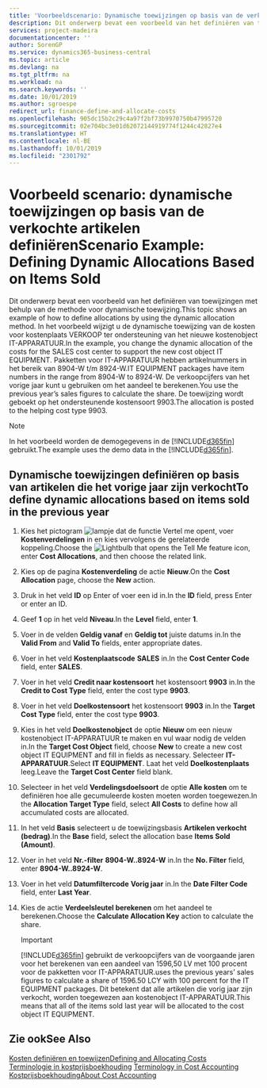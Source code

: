 ```yaml
---
title: 'Voorbeeldscenario: Dynamische toewijzingen op basis van de verkochte artikelen definiëren | Microsoft Docs'
description: Dit onderwerp bevat een voorbeeld van het definiëren van toewijzingen met behulp van de methode voor dynamische toewijzing.
services: project-madeira
documentationcenter: ''
author: SorenGP
ms.service: dynamics365-business-central
ms.topic: article
ms.devlang: na
ms.tgt_pltfrm: na
ms.workload: na
ms.search.keywords: ''
ms.date: 10/01/2019
ms.author: sgroespe
redirect_url: finance-define-and-allocate-costs
ms.openlocfilehash: 905dc15b2c29c4a97f2bf73b9970750b47995720
ms.sourcegitcommit: 02e704bc3e01d62072144919774f1244c42827e4
ms.translationtype: HT
ms.contentlocale: nl-BE
ms.lasthandoff: 10/01/2019
ms.locfileid: "2301792"
---
```

# <a name="scenario-example-defining-dynamic-allocations-based-on-items-sold"></a><span data-ttu-id="a5437-103">Voorbeeld scenario: dynamische toewijzingen op basis van de verkochte artikelen definiëren</span><span class="sxs-lookup"><span data-stu-id="a5437-103">Scenario Example: Defining Dynamic Allocations Based on Items Sold</span></span>
<span data-ttu-id="a5437-104">Dit onderwerp bevat een voorbeeld van het definiëren van toewijzingen met behulp van de methode voor dynamische toewijzing.</span><span class="sxs-lookup"><span data-stu-id="a5437-104">This topic shows an example of how to define allocations by using the dynamic allocation method.</span></span> <span data-ttu-id="a5437-105">In het voorbeeld wijzigt u de dynamische toewijzing van de kosten voor kostenplaats VERKOOP ter ondersteuning van het nieuwe kostenobject IT-APPARATUUR.</span><span class="sxs-lookup"><span data-stu-id="a5437-105">In the example, you change the dynamic allocation of the costs for the SALES cost center to support the new cost object IT EQUIPMENT.</span></span> <span data-ttu-id="a5437-106">Pakketten voor IT-APPARATUUR hebben artikelnummers in het bereik van 8904-W t/m 8924-W.</span><span class="sxs-lookup"><span data-stu-id="a5437-106">IT EQUIPMENT packages have item numbers in the range from 8904-W to 8924-W.</span></span> <span data-ttu-id="a5437-107">De verkoopcijfers van het vorige jaar kunt u gebruiken om het aandeel te berekenen.</span><span class="sxs-lookup"><span data-stu-id="a5437-107">You use the previous year’s sales figures to calculate the share.</span></span> <span data-ttu-id="a5437-108">De toewijzing wordt geboekt op het ondersteunende kostensoort 9903.</span><span class="sxs-lookup"><span data-stu-id="a5437-108">The allocation is posted to the helping cost type 9903.</span></span>  

> [!NOTE]  
>  <span data-ttu-id="a5437-109">In het voorbeeld worden de demogegevens in de [!INCLUDE[d365fin](includes/d365fin_md.md)] gebruikt.</span><span class="sxs-lookup"><span data-stu-id="a5437-109">The example uses the demo data in the [!INCLUDE[d365fin](includes/d365fin_md.md)].</span></span>  

## <a name="to-define-dynamic-allocations-based-on-items-sold-in-the-previous-year"></a><span data-ttu-id="a5437-110">Dynamische toewijzingen definiëren op basis van artikelen die het vorige jaar zijn verkocht</span><span class="sxs-lookup"><span data-stu-id="a5437-110">To define dynamic allocations based on items sold in the previous year</span></span>  

1.  <span data-ttu-id="a5437-111">Kies het pictogram ![lampje dat de functie Vertel me opent](media/ui-search/search_small.png "Vertel me wat u wilt doen"), voer **Kostenverdelingen** in en kies vervolgens de gerelateerde koppeling.</span><span class="sxs-lookup"><span data-stu-id="a5437-111">Choose the ![Lightbulb that opens the Tell Me feature](media/ui-search/search_small.png "Tell me what you want to do") icon, enter **Cost Allocations**, and then choose the related link.</span></span>  
2.  <span data-ttu-id="a5437-112">Kies op de pagina **Kostenverdeling** de actie **Nieuw**.</span><span class="sxs-lookup"><span data-stu-id="a5437-112">On the **Cost Allocation** page, choose the **New** action.</span></span>  
3.  <span data-ttu-id="a5437-113">Druk in het veld **ID** op Enter of voer een id in.</span><span class="sxs-lookup"><span data-stu-id="a5437-113">In the **ID** field, press Enter or enter an ID.</span></span>  
4.  <span data-ttu-id="a5437-114">Geef **1** op in het veld **Niveau**.</span><span class="sxs-lookup"><span data-stu-id="a5437-114">In the **Level** field, enter **1**.</span></span>  
5.  <span data-ttu-id="a5437-115">Voer in de velden **Geldig vanaf** en **Geldig tot** juiste datums in.</span><span class="sxs-lookup"><span data-stu-id="a5437-115">In the **Valid From** and **Valid To** fields, enter appropriate dates.</span></span>  
6.  <span data-ttu-id="a5437-116">Voer in het veld **Kostenplaatscode** **SALES** in.</span><span class="sxs-lookup"><span data-stu-id="a5437-116">In the **Cost Center Code** field, enter **SALES**.</span></span>  
7.  <span data-ttu-id="a5437-117">Voer in het veld **Credit naar kostensoort** het kostensoort **9903** in.</span><span class="sxs-lookup"><span data-stu-id="a5437-117">In the **Credit to Cost Type** field, enter the cost type **9903**.</span></span>  
8.  <span data-ttu-id="a5437-118">Voer in het veld **Doelkostensoort** het kostensoort **9903** in.</span><span class="sxs-lookup"><span data-stu-id="a5437-118">In the **Target Cost Type** field, enter the cost type **9903**.</span></span>  
9. <span data-ttu-id="a5437-119">Kies in het veld **Doelkostenobject** de optie **Nieuw** om een nieuw kostenobject IT-APPARATUUR te maken en vul waar nodig de velden in.</span><span class="sxs-lookup"><span data-stu-id="a5437-119">In the **Target Cost Object** field, choose **New** to create a new cost object IT EQUIPMENT and fill in fields as necessary.</span></span> <span data-ttu-id="a5437-120">Selecteer **IT-APPARATUUR**.</span><span class="sxs-lookup"><span data-stu-id="a5437-120">Select **IT EQUIPMENT**.</span></span> <span data-ttu-id="a5437-121">Laat het veld **Doelkostenplaats** leeg.</span><span class="sxs-lookup"><span data-stu-id="a5437-121">Leave the **Target Cost Center** field blank.</span></span>  
10. <span data-ttu-id="a5437-122">Selecteer in het veld **Verdelingsdoelsoort** de optie **Alle kosten** om te definiëren hoe alle gecumuleerde kosten moeten worden toegewezen.</span><span class="sxs-lookup"><span data-stu-id="a5437-122">In the **Allocation Target Type** field, select **All Costs** to define how all accumulated costs are allocated.</span></span>  
11. <span data-ttu-id="a5437-123">In het veld **Basis** selecteert u de toewijzingsbasis **Artikelen verkocht (bedrag)**.</span><span class="sxs-lookup"><span data-stu-id="a5437-123">In the **Base** field, select the allocation base **Items Sold (Amount)**.</span></span>  
12. <span data-ttu-id="a5437-124">Voer in het veld **Nr.-filter** **8904-W..8924-W** in.</span><span class="sxs-lookup"><span data-stu-id="a5437-124">In the **No. Filter** field, enter **8904-W..8924-W**.</span></span>  
13. <span data-ttu-id="a5437-125">Voer in het veld **Datumfiltercode** **Vorig jaar** in.</span><span class="sxs-lookup"><span data-stu-id="a5437-125">In the **Date Filter Code** field, enter **Last Year**.</span></span>  
14. <span data-ttu-id="a5437-126">Kies de actie **Verdeelsleutel berekenen** om het aandeel te berekenen.</span><span class="sxs-lookup"><span data-stu-id="a5437-126">Choose the **Calculate Allocation Key** action to calculate the share.</span></span>  

    > [!IMPORTANT]  
    >  [!INCLUDE[d365fin](includes/d365fin_md.md)] <span data-ttu-id="a5437-127">gebruikt de verkoopcijfers van de voorgaande jaren voor het berekenen van een aandeel van 1596,50 LV met 100 procent voor de pakketten voor IT-APPARATUUR.</span><span class="sxs-lookup"><span data-stu-id="a5437-127">uses the previous years’ sales figures to calculate a share of 1596.50 LCY with 100 percent for the IT EQUIPMENT packages.</span></span> <span data-ttu-id="a5437-128">Dit betekent dat alle artikelen die vorig jaar zijn verkocht, worden toegewezen aan kostenobject IT-APPARATUUR.</span><span class="sxs-lookup"><span data-stu-id="a5437-128">This means that all of the items sold last year will be allocated to the cost object IT EQUIPMENT.</span></span>  

## <a name="see-also"></a><span data-ttu-id="a5437-129">Zie ook</span><span class="sxs-lookup"><span data-stu-id="a5437-129">See Also</span></span>  
[<span data-ttu-id="a5437-130">Kosten definiëren en toewijzen</span><span class="sxs-lookup"><span data-stu-id="a5437-130">Defining and Allocating Costs</span></span>](finance-define-and-allocate-costs.md)  
<span data-ttu-id="a5437-131">[Terminologie in kostprijsboekhouding](finance-terminology-in-cost-accounting.md) </span><span class="sxs-lookup"><span data-stu-id="a5437-131">[Terminology in Cost Accounting](finance-terminology-in-cost-accounting.md) </span></span>  
[<span data-ttu-id="a5437-132">Kostprijsboekhouding</span><span class="sxs-lookup"><span data-stu-id="a5437-132">About Cost Accounting</span></span>](finance-about-cost-accounting.md)
